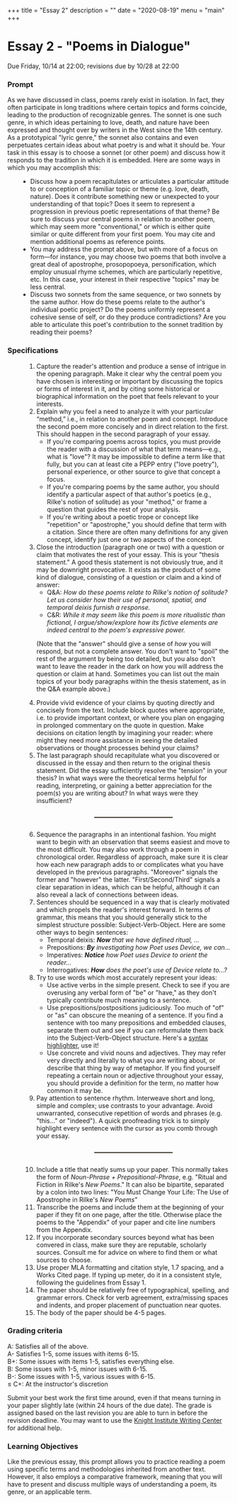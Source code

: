 +++
title = "Essay 2"
description = ""
date = "2020-08-19"
menu = "main"
+++

<div class="essay">

# Essay 2 - "Poems in Dialogue"

Due Friday, 10/14 at 22:00; revisions due by 10/28 at 22:00

### Prompt


As we have discussed in class, poems rarely exist in isolation. In fact, they often participate in long traditions where certain topics and forms coincide, leading to the production of recognizable genres. The sonnet is one such genre, in which ideas pertaining to love, death, and nature have been expressed and thought over by writers in the West since the 14th century. As a prototypical "lyric genre," the sonnet also contains and even perpetuates certain ideas about what poetry is and what it should be. Your task in this essay is to choose a sonnet (or other poem) and discuss how it responds to the tradition in which it is embedded. Here are some ways in which you may accomplish this:

<ul style="margin-left: 2em">
<li> Discuss how a poem recapitulates or articulates a particular attitude to or conception of a familiar topic or theme (e.g. love, death, nature). Does it contribute something new or unexpected to your understanding of that topic? Does it seem to represent a progression in previous poetic representations of that theme? Be sure to discuss your central poems in relation to another poem, which may seem more "conventional," or which is either quite similar or quite different from your first poem. You may cite and mention additional poems as reference points.
<li> You may address the prompt above, but with more of a focus on form—for instance, you may choose two poems that both involve a great deal of apostrophe, prosopopoeya, personification, which employ unusual rhyme schemes, which are particularly repetitive, etc. In this case, your interest in their respective "topics" may be less central. 
<li> Discuss two sonnets from the same sequence, or two sonnets by the same author. How do these poems relate to the author's individual poetic project? Do the poems uniformly represent a cohesive sense of self, or do they produce contradictions? Are you able to articulate this poet's contribution to the sonnet tradition by reading their poems?
</ul>

### Specifications
<ol style="margin-left:3em">
 
<li> Capture the reader's attention and produce a sense of intrigue in the opening paragraph. Make it clear why the central poem you have chosen is interesting or important by discussing the topics or forms of interest in it, and by citing some historical or biographical information on the poet that feels relevant to your interests.

<li> Explain why you feel a need to analyze it with your particular &ldquo;method,&rdquo; i.e., in relation to another poem and concept. Introduce the second poem more concisely and in direct relation to the first. This should happen in the second paragraph of your essay.

 * If you're comparing poems across topics, you must provide the reader with a discussion of what that term means—e.g., what is "love"? It may be impossible to define a term like that fully, but you can at least cite a PEPP entry ("love poetry"), personal experience, or other source to give that concept a focus.
* If you're comparing poems by the same author, you should identify a particular aspect of that author's poetics (e.g., Rilke's notion of solitude) as your "method," or frame a question that guides the rest of your analysis.
* If you're writing about a poetic trope or concept like "repetition" or "apostrophe," you should define that term with a citation. Since there are often many definitions for any given concept, identify just one or two aspects of the concept.


<li> Close the introduction (paragraph one or two) with a question or claim that motivates the rest of your essay. This is your "thesis statement." A good thesis statement is not obviously true, and it may be downright provocative. It exists as the product of some kind of dialogue, consisting of a question or claim and a kind of answer:

* Q&A: *How do these poems relate to Rilke's notion of solitude? Let us consider how their use of personal, spatial, and temporal deixis furnish a response.*
* C&R: *While it may seem like this poem is more ritualistic than fictional, I argue/show/explore how its fictive elements are indeed central to the poem's expressive power.*

(Note that the "answer" should give a sense of *how* you will respond, but not a complete answer. You don't want to "spoil" the rest of the argument by being too detailed, but you also don't want to leave the reader in the dark on how you will address the question or claim at hand. Sometimes you can list out the main topics of your body paragraphs within the thesis statement, as in the Q&A example above.)

<li> Provide vivid evidence of your claims by quoting directly and concisely from the text. Include block quotes where appropriate, i.e. to provide important context, or where you plan on engaging in prolonged commentary on the quote in question. Make decisions on citation length by imagining your reader: where might they need more assistance in seeing the detailed observations or thought processes behind your claims?


<li> The last paragraph should recapitulate what you discovered or discussed in the essay and then return to the original thesis statement. Did the essay sufficiently resolve the "tension" in your thesis? In what ways were the theoretical terms helpful for reading, interpreting, or gaining a better appreciation for the poem(s) you are writing about? In what ways were they insufficient?

<hr style="border: .5px solid rgb(147,141,123); margin: 2em auto; width: 40%">

<li> Sequence the paragraphs in an intentional fashion. You might want to begin with an observation that seems easiest and move to the most difficult. You may also work through a poem in chronological order. Regardless of approach, make sure it is clear how each new paragraph adds to or complicates what you have developed in the previous paragraphs. "Moreover" signals the former and "however" the latter. "First/Second/Third" signals a clear separation in ideas, which can be helpful, although it can also reveal a lack of connections between ideas.


<li> Sentences should be sequenced in a way that is clearly motivated and which propels the reader's interest forward. In terms of grammar, this means that you should generally stick to the simplest structure possible: Subject-Verb-Object. Here are some other ways to begin sentences:

* Temporal deixis: *<b>Now</b> that we have defined ritual, ...*
* Prepositions: *<b>By</b> investigating how Poet uses Device, we can...*
* Imperatives: *<b>Notice</b> how Poet uses Device to orient the reader...*
* Interrogatives: *<b>How</b> does the poet's use of Device relate to...?*

<li> Try to use words which most accurately represent your ideas:

* Use active verbs in the simple present. Check to see if you are overusing any verbal form of "be" or "have," as they don't typically contribute much meaning to a sentence. 
* Use prepositions/postpositions judiciously. Too much of "of" or "as" can obscure the meaning of a sentence. If you find a sentence with too many prepositions and embedded clauses, separate them out and see if you can reformulate them back into the Subject-Verb-Object structure. Here's a <a href="https://english.edward.io">syntax highlighter</a>, use it! 
* Use concrete and vivid nouns and adjectives. They may refer very directly and literally to what you are writing about, or describe that thing by way of metaphor. If you find yourself repeating a certain noun or adjective throughout your essay, you should provide a definition for the term, no matter how common it may be.

<li> Pay attention to sentence rhythm. Interweave short and long, simple and complex; use contrasts to your advantage. Avoid unwarranted, consecutive repetition of words and phrases (e.g. "this..." or "indeed"). A quick proofreading trick is to simply highlight every sentence with the cursor as you comb through your essay.


<hr style="border: .5px solid rgb(147,141,123); margin: 2em auto; width: 40%">

<li> Include a title that neatly sums up your paper. This normally takes the form of <i>Noun-Phrase + Prepositional-Phrase</i>, e.g. "Ritual and Fiction in Rilke's <i>New Poems</i>." It can also be bipartite, separated by a colon into two lines: "You Must Change Your Life: The Use of Apostrophe in Rilke's <i>New Poems</i>"
<li> Transcribe the poems and include them at the beginning of your paper if they fit on one page, after the title. Otherwise place the poems to the "Appendix" of your paper and cite line numbers from the Appendix.
<li> If you incorporate secondary sources beyond what has been convered in class, make sure they are reputable, scholarly sources. Consult me for advice on where to find them or what sources to choose.
<li> Use proper MLA formatting and citation style, 1.7 spacing, and a Works Cited page. If typing up meter, do it in a consistent style, following the guidelines from Essay 1.
<li> The paper should be relatively free of typographical, spelling, and grammar errors. Check for verb agreement, extra/missing spaces and indents, and proper placement of punctuation near quotes.
<li> The body of the paper should be 4-5 pages.
</ol>

### Grading criteria

A: Satisfies all of the above.  
A- Satisfies 1-5, some issues with items 6-15.  
B+: Some issues with items 1-5, satisfies everything else.  
B:  Some issues with 1-5, minor issues with 6-15.  
B-: Some issues with 1-5, various issues with 6-15.  
≤ C+: At the instructor's discretion

Submit your best work the first time around, even if that means turning in your paper slightly late (within 24 hours of the due date). The grade is assigned based on the last revision you are able to turn in before the revision deadline. You may want to use the [Knight Institute Writing Center](https://cornell.mywconline.net) for additional help.



### Learning Objectives

Like the previous essay, this prompt allows you to practice reading a poem using specific terms and methodologies inherited from another text. However, it also employs a comparative framework, meaning that you will have to present and discuss multiple ways of understanding a poem, its genre, or an applicable term.

</div>
